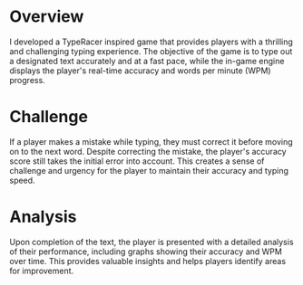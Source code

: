 # Overview

I developed a TypeRacer inspired game that provides players with a thrilling and challenging typing experience. The objective of the game is to type out a designated text accurately and at a fast pace, while the in-game engine displays the player's real-time accuracy and words per minute (WPM) progress.
# Challenge

If a player makes a mistake while typing, they must correct it before moving on to the next word. Despite correcting the mistake, the player's accuracy score still takes the initial error into account. This creates a sense of challenge and urgency for the player to maintain their accuracy and typing speed.
# Analysis

Upon completion of the text, the player is presented with a detailed analysis of their performance, including graphs showing their accuracy and WPM over time. This provides valuable insights and helps players identify areas for improvement. 
